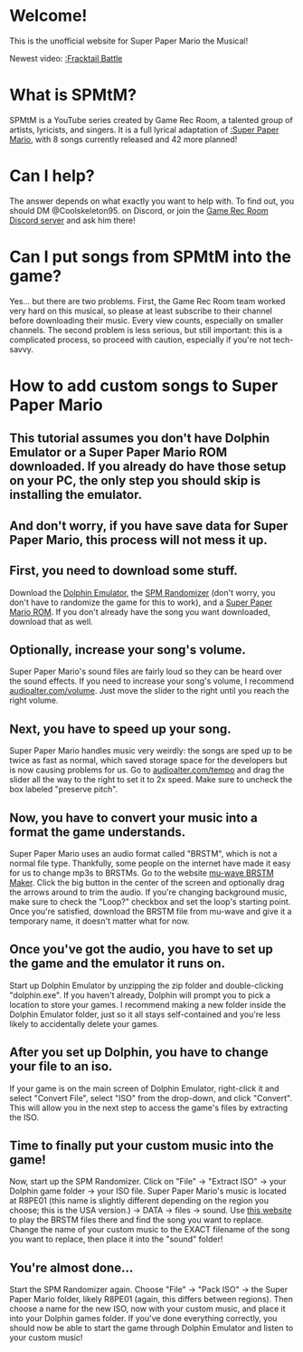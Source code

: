 <script src="https://cdn.jsdelivr.net/gh/ncase/nutshell/nutshell.js"></script>
<script>
Nutshell.setOptions({
    startOnLoad: true,
    lang: 'en',
    dontEmbedHeadings: true,
});
</script>

# Welcome!
This is the unofficial website for Super Paper Mario the Musical!

Newest video:
[:Fracktail Battle](https://www.youtube.com/watch?v=BaaAlXHtDZg)

# What is SPMtM?
SPMtM is a YouTube series created by Game Rec Room, a talented group of artists, lyricists, and singers. It is a full lyrical adaptation of [:Super Paper Mario](https://en.m.wikipedia.org/wiki/Super_Paper_Mario), with 8 songs currently released and 42 more planned!

# Can I help?
The answer depends on what exactly you want to help with. To find out, you should DM @Coolskeleton95. on Discord, or join the [Game Rec Room Discord server](https://discord.com/invite/G3sxEaBPJR) and ask him there!

# Can I put songs from SPMtM into the game?
Yes... but there are two problems.
First, the Game Rec Room team worked very hard on this musical, so please at least subscribe to their channel before downloading their music. Every view counts, especially on smaller channels.
The second problem is less serious, but still important: this is a complicated process, so proceed with caution, especially if you're not tech-savvy. 

# How to add custom songs to Super Paper Mario

## This tutorial assumes you don't have Dolphin Emulator or a Super Paper Mario ROM downloaded. If you already do have those setup on your PC, the only step you should skip is installing the emulator. 

## And don't worry, if you have save data for Super Paper Mario, this process will not mess it up.

## First, you need to download some stuff. 
Download the [Dolphin Emulator](https://dolphin-emu.org/download/), the [SPM Randomizer](https://github.com/skawo/Super-Paper-Mario-Level-Editor-Randomizer/release) (don't worry, you don't have to randomize the game for this to work), and a [Super Paper Mario ROM](https://myrient.erista.me/files/Redump/Nintendo%20-%20Wii%20-%20NKit%20RVZ%20[zstd-19-128k]/Super%20Paper%20Mario%20%28USA%29%20%28Rev%202%29.zip). If you don't already have the song you want downloaded, download that as well. 

## Optionally, increase your song's volume.
Super Paper Mario's sound files are fairly loud so they can be heard over the sound effects. If you need to increase your song's volume, I recommend [audioalter.com/volume](https://audioalter.com/volume). Just move the slider to the right until you reach the right volume.

## Next, you have to speed up your song.
Super Paper Mario handles music very weirdly: the songs are sped up to be twice as fast as normal, which saved storage space for the developers but is now causing problems for us. Go to [audioalter.com/tempo](https://audioalter.com/tempo) and drag the slider all the way to the right to set it to 2x speed. Make sure to uncheck the box labeled "preserve pitch". 

## Now, you have to convert your music into a format the game understands. 
Super Paper Mario uses an audio format called "BRSTM", which is not a normal file type. Thankfully, some people on the internet have made it easy for us to change mp3s to BRSTMs.
Go to the website [mu-wave BRSTM Maker](https://kazuki-4ys.github.io/web_apps/mu-wave/). Click the big button in the center of the screen and optionally drag the arrows around to trim the audio. If you're changing background music, make sure to check the "Loop?" checkbox and set the loop's starting point. Once you're satisfied, download the BRSTM file from mu-wave and give it a temporary name, it doesn't matter what for now.

## Once you've got the audio, you have to set up the game and the emulator it runs on.
Start up Dolphin Emulator by unzipping the zip folder and double-clicking "dolphin.exe". If you haven't already, Dolphin will prompt you to pick a location to store your games. I recommend making a new folder inside the Dolphin Emulator folder, just so it all stays self-contained and you're less likely to accidentally delete your games. 

## After you set up Dolphin, you have to change your file to an iso.
If your game is on the main screen of Dolphin Emulator, right-click it and select "Convert File", select "ISO" from the drop-down, and click "Convert". This will allow you in the next step to access the game's files by extracting the ISO.

## Time to finally put your custom music into the game!
Now, start up the SPM Randomizer. Click on "File" → "Extract ISO" → your Dolphin game folder → your ISO file. Super Paper Mario's music is located at R8PE01 (this name is slightly different depending on the region you choose; this is the USA version.) → DATA → files → sound. Use [this website](https://kenrick95.github.io/nikku/) to play the BRSTM files there and find the song you want to replace. Change the name of your custom music to the EXACT filename of the song you want to replace, then place it into the "sound" folder! 

## You're almost done...
Start the SPM Randomizer again. Choose "File" → "Pack ISO" → the Super Paper Mario folder, likely R8PE01 (again, this differs between regions). Then choose a name for the new ISO, now with your custom music, and place it into your Dolphin games folder. If you've done everything correctly, you should now be able to start the game through Dolphin Emulator and listen to your custom music!
